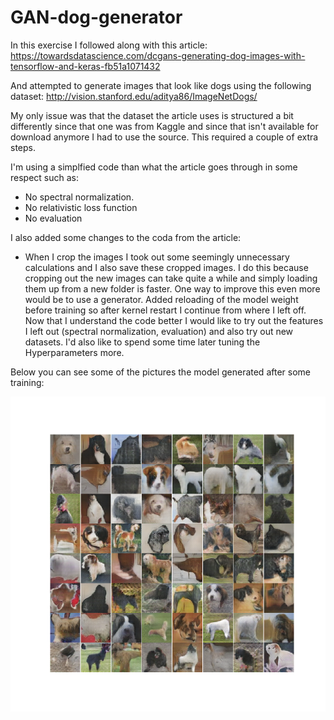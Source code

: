 # GAN-dog-generator
In this exercise I followed along with this article: https://towardsdatascience.com/dcgans-generating-dog-images-with-tensorflow-and-keras-fb51a1071432

And attempted to generate images that look like dogs using the following dataset: http://vision.stanford.edu/aditya86/ImageNetDogs/

My only issue was that the dataset the article uses is structured a bit differently since that one was from Kaggle and since that isn't available for download anymore I had to use the source. This required a couple of extra steps.

I'm using a simplfied code than what the article goes through in some respect such as:
  - No spectral normalization.
  - No relativistic loss function
  - No evaluation
  
 I also added some changes to the coda from the article:
  - When I crop the images I took out some seemingly unnecessary calculations and I also save these cropped images. I do this because cropping out the new images can take quite a while and simply loading them up from a new folder is faster. One way to improve this even more would be to use a generator.
Added reloading of the model weight before training so after kernel restart I continue from where I left off. Now that I understand the code better I would like to try out the features I left out (spectral normalization, evaluation) and also try out new datasets. I'd also like to spend some time later tuning the Hyperparameters more.

Below you can see some of the pictures the model generated after some training:

![alt text](https://github.com/mgabor922/GAN-dog-generator/blob/master/Image_at_epoch_0040.png)
